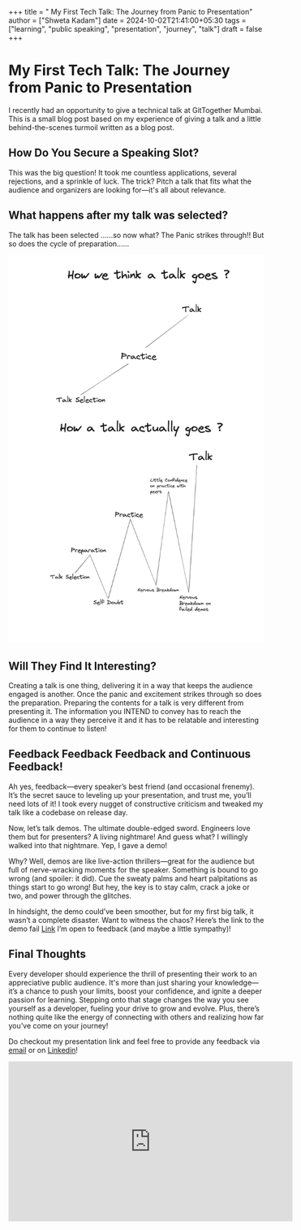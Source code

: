+++
title = " My First Tech Talk: The Journey from Panic to Presentation"
author = ["Shweta Kadam"]
date = 2024-10-02T21:41:00+05:30
tags = ["learning", "public speaking", "presentation", "journey", "talk"]
draft = false
+++

# My First Tech Talk: The Journey from Panic to Presentation

I recently had an opportunity to give a technical talk at GitTogether Mumbai. This is a small blog post based on my experience of giving a talk and a little behind-the-scenes turmoil written as a blog post.

## How Do You Secure a Speaking Slot?

This was the big question! It took me countless applications, several rejections, and a sprinkle of luck. The trick? Pitch a talk that fits what the audience and organizers are looking for—it's all about relevance.

## What happens after my talk was selected?

The talk has been selected ......so now what?
The Panic strikes through!!
But so does the cycle of preparation......

![](/img/presentation.png)

## Will They Find It Interesting?

Creating a talk is one thing, delivering it in a way that keeps the audience engaged is another. 
Once the panic and excitement strikes through so does the preparation. Preparing the contents for a talk is very different from presenting it. The information you INTEND to convey has to reach the audience in a way they perceive it and it has to be relatable and interesting for them to continue to listen!

## Feedback Feedback Feedback and Continuous Feedback!

Ah yes, feedback—every speaker’s best friend (and occasional frenemy). It’s the secret sauce to leveling up your presentation, and trust me, you’ll need lots of it! I took every nugget of constructive criticism and tweaked my talk like a codebase on release day.

Now, let’s talk demos. The ultimate double-edged sword. Engineers love them but for presenters? A living nightmare! And guess what? I willingly walked into that nightmare. Yep, I gave a demo!

Why? Well, demos are like live-action thrillers—great for the audience but full of nerve-wracking moments for the speaker. Something is bound to go wrong (and spoiler: it did). Cue the sweaty palms and heart palpitations as things start to go wrong! But hey, the key is to stay calm, crack a joke or two, and power through the glitches.

In hindsight, the demo could’ve been smoother, but for my first big talk, it wasn’t a complete disaster. Want to witness the chaos? Here’s the link to the demo fail [Link](https://www.youtube.com/watch?v=j_D0SG0yMEk) I’m open to feedback (and maybe a little sympathy)!

## Final Thoughts
Every developer should experience the thrill of presenting their work to an appreciative public audience. It's more than just sharing your knowledge—it’s a chance to push your limits, boost your confidence, and ignite a deeper passion for learning. Stepping onto that stage changes the way you see yourself as a developer, fueling your drive to grow and evolve. Plus, there’s nothing quite like the energy of connecting with others and realizing how far you’ve come on your journey!


Do checkout my presentation link and feel free to provide any feedback via [email](hello@shweta.io) or on [Linkedin](https://www.linkedin.com/in/shwetarkadam/)!

<iframe width="560" height="315" src="https://www.youtube.com/embed/j_D0SG0yMEk?si=xC1OJBQE2eM9graJ" title="YouTube video player" frameborder="0" allow="accelerometer; autoplay; clipboard-write; encrypted-media; gyroscope; picture-in-picture; web-share" referrerpolicy="strict-origin-when-cross-origin" allowfullscreen></iframe>
